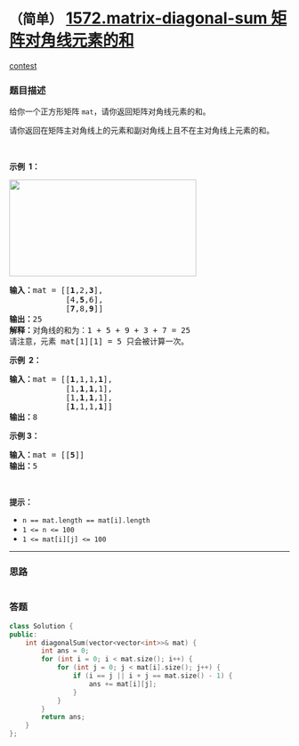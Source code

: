 # `（简单）` [1572.matrix-diagonal-sum 矩阵对角线元素的和](https://leetcode-cn.com/problems/matrix-diagonal-sum/)

[contest](https://leetcode-cn.com/contest/biweekly-contest-34/problems/matrix-diagonal-sum/)

### 题目描述
<p>给你一个正方形矩阵 <code>mat</code>，请你返回矩阵对角线元素的和。</p>

<p>请你返回在矩阵主对角线上的元素和副对角线上且不在主对角线上元素的和。</p>

<p>&nbsp;</p>

<p><strong>示例&nbsp; 1：</strong></p>

<p><img style="height:174px; width:336px" src="https://assets.leetcode.com/uploads/2020/08/14/sample_1911.png" alt=""></p>

<pre><strong>输入：</strong>mat = [[<strong>1</strong>,2,<strong>3</strong>],
&nbsp;           [4,<strong>5</strong>,6],
&nbsp;           [<strong>7</strong>,8,<strong>9</strong>]]
<strong>输出：</strong>25
<strong>解释：</strong>对角线的和为：1 + 5 + 9 + 3 + 7 = 25
请注意，元素 mat[1][1] = 5 只会被计算一次。
</pre>

<p><strong>示例&nbsp; 2：</strong></p>

<pre><strong>输入：</strong>mat = [[<strong>1</strong>,1,1,<strong>1</strong>],
&nbsp;           [1,<strong>1</strong>,<strong>1</strong>,1],
&nbsp;           [1,<strong>1</strong>,<strong>1</strong>,1],
&nbsp;           [<strong>1</strong>,1,1,<strong>1</strong>]]
<strong>输出：</strong>8
</pre>

<p><strong>示例 3：</strong></p>

<pre><strong>输入：</strong>mat = [[<strong>5</strong>]]
<strong>输出：</strong>5
</pre>

<p>&nbsp;</p>

<p><strong>提示：</strong></p>

<ul>
	<li><code>n == mat.length == mat[i].length</code></li>
	<li><code>1 &lt;= n &lt;= 100</code></li>
	<li><code>1 &lt;= mat[i][j] &lt;= 100</code></li>
</ul>


---
### 思路
```
```



### 答题
``` C++
class Solution {
public:
    int diagonalSum(vector<vector<int>>& mat) {
        int ans = 0;
        for (int i = 0; i < mat.size(); i++) {
            for (int j = 0; j < mat[i].size(); j++) {
                if (i == j || i + j == mat.size() - 1) {
                    ans += mat[i][j];
                }
            }
        }
        return ans;
    }
};
```




